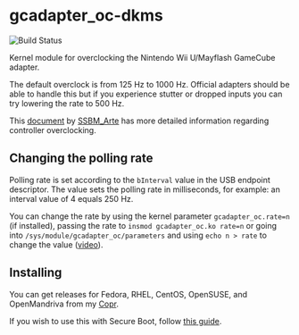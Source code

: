 # gcadapter_oc-dkms
![Build Status](https://copr.fedorainfracloud.org/coprs/kylegospo/gcadapter_oc-dkms/package/gcadapter_oc-dkms/status_image/last_build.png?)

Kernel module for overclocking the Nintendo Wii U/Mayflash GameCube adapter.

The default overclock is from 125 Hz to 1000 Hz. Official adapters should be able to handle this but if you experience stutter or dropped inputs you can try lowering the rate to 500 Hz.

This [document](https://docs.google.com/document/d/1cQ3pbKZm_yUtcLK9ZIXyPzVbTJkvnfxKIyvuFMwzWe0/edit) by [SSBM_Arte](https://twitter.com/SSBM_Arte) has more detailed information regarding controller overclocking.

## Changing the polling rate

Polling rate is set according to the `bInterval` value in the USB endpoint descriptor. The value sets the polling rate in milliseconds, for example: an interval value of 4 equals 250 Hz.

You can change the rate by using the kernel parameter `gcadapter_oc.rate=n` (if installed), passing the rate to `insmod gcadapter_oc.ko rate=n` or going into `/sys/module/gcadapter_oc/parameters` and using `echo n > rate` to change the value ([video](https://asciinema.org/a/455373)).


## Installing

You can get releases for Fedora, RHEL, CentOS, OpenSUSE, and OpenMandriva from my [Copr](https://copr.fedorainfracloud.org/coprs/kylegospo/gcadapter_oc-dkms/).

If you wish to use this with Secure Boot, follow [this guide](https://gist.github.com/KyleGospo/9adbe078d1d7f160ae43c091df98f773).